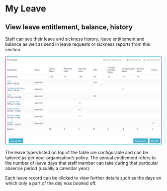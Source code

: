 My Leave
==========

View leave entitlement, balance, history 
------------------------

Staff can see their leave and sickness history, leave entitlement and balance as well as send in leave requests or sickness reports from this section. 

![image](../img/my-leave.PNG)

The leave types listed on top of the table are configurable and can be tailored as per your organisation’s policy. The annual entitlement refers to the number of leave days that staff member can take during that particular absence period (usually a calendar year).  


Each leave record can be clicked to view further details such as the days on which only a part of the day was booked off. 